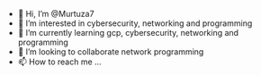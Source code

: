 - 👋 Hi, I’m @Murtuza7
- 👀 I’m interested in cybersecurity, networking and programming
- 🌱 I’m currently learning gcp, cybersecurity, networking and programming
- 💞️ I’m looking to collaborate network programming
- 📫 How to reach me ...

<!---
Murtuza7/Murtuza7 is a ✨ special ✨ repository because its `README.md` (this file) appears on your GitHub profile.
You can click the Preview link to take a look at your changes.
--->
